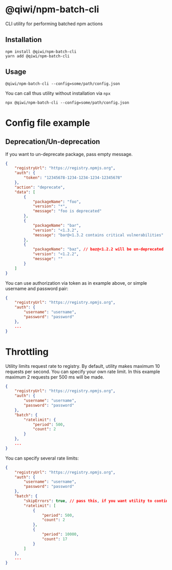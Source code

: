 # @qiwi/npm-batch-cli
CLI utility for performing batched npm actions
## Installation
```shell script
npm install @qiwi/npm-batch-cli
yarn add @qiwi/npm-batch-cli
```
## Usage
```shell script
@qiwi/npm-batch-cli --config=some/path/config.json
```
You can call thus utility without installation via `npx`
```shell script
npx @qiwi/npm-batch-cli --config=some/path/config.json
```

# Config file example
## Deprecation/Un-deprecation
If you want to un-deprecate package, pass empty message.
```json
{
    "registryUrl": "https://registry.npmjs.org",
    "auth": {
        "token": "12345678-1234-1234-1234-12345678"
    },
    "action": "deprecate",
    "data": [
        {
            "packageName": "foo",
            "version": "*",
            "message": "foo is deprecated"
        },
        {
            "packageName": "bar",
            "version": "<1.3.2",
            "message": "bar@<1.3.2 contains critical vulnerabilities"
        },
        {
            "packageName": "baz", // baz@<1.2.2 will be un-deprecated
            "version": "<1.2.2",
            "message": ""
        }
    ]
}
```
You can use authorization via token as in example above, or simple username and password pair:
```json
{
    "registryUrl": "https://registry.npmjs.org",
    "auth": {
        "username": "username",
        "password": "password"
    },
    ...
}
```
# Throttling
Utility limits request rate to registry. By default, utility makes maximum 10 requests per second.
You can specify your own rate limit.
In this example maximum 2 requests per 500 ms will be made.
```json
{
    "registryUrl": "https://registry.npmjs.org",
    "auth": {
        "username": "username",
        "password": "password"
    },
    "batch": {
        "ratelimit": {
            "period": 500,
            "count": 2
        }
    },
    ...
}
```
You can specify several rate limits:
```json
{
    "registryUrl": "https://registry.npmjs.org",
    "auth": {
        "username": "username",
        "password": "password"
    },
    "batch": {
        "skipErrors": true, // pass this, if you want utility to continue when an error occurs
        "ratelimit": [
            {
                "period": 500,
                "count": 2
            },
            {
                "period": 10000,
                "count": 17
            }
        ]
    },
    ...
}
```
